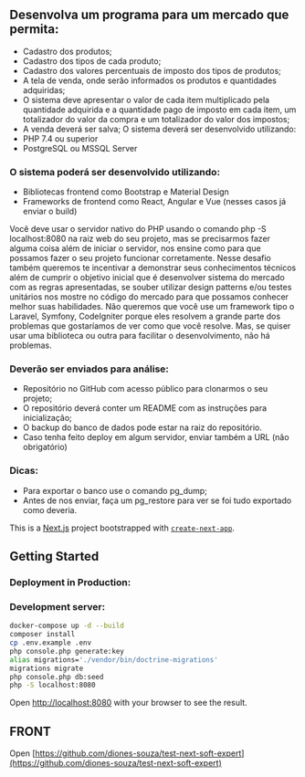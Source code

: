 ## Desenvolva um programa para um mercado que permita:

- Cadastro dos produtos;
- Cadastro dos tipos de cada produto;
- Cadastro dos valores percentuais de imposto dos tipos de produtos;
- A tela de venda, onde serão informados os produtos e quantidades adquiridas;
- O sistema deve apresentar o valor de cada item multiplicado pela quantidade adquirida e a quantidade pago de imposto em cada item, um totalizador do valor da compra e um totalizador do valor dos impostos;
- A venda deverá ser salva;
  O sistema deverá ser desenvolvido utilizando:
- PHP 7.4 ou superior
- PostgreSQL ou MSSQL Server

### O sistema poderá ser desenvolvido utilizando:

- Bibliotecas frontend como Bootstrap e Material Design
- Frameworks de frontend como React, Angular e Vue (nesses casos já enviar o build)

Você deve usar o servidor nativo do PHP usando o comando php -S localhost:8080 na raiz web do
seu projeto, mas se precisarmos fazer alguma coisa além de iniciar o servidor, nos ensine como para
que possamos fazer o seu projeto funcionar corretamente.
Nesse desafio também queremos te incentivar a demonstrar seus conhecimentos técnicos além de
cumprir o objetivo inicial que é desenvolver sistema do mercado com as regras apresentadas, se
souber utilizar design patterns e/ou testes unitários nos mostre no código do mercado para que
possamos conhecer melhor suas habilidades.
Não queremos que você use um framework tipo o Laravel, Symfony, CodeIgniter porque eles
resolvem a grande parte dos problemas que gostaríamos de ver como que você resolve. Mas, se
quiser usar uma biblioteca ou outra para facilitar o desenvolvimento, não há problemas.

### Deverão ser enviados para análise:

- Repositório no GitHub com acesso público para clonarmos o seu projeto;
- O repositório deverá conter um README com as instruções para inicialização;
- O backup do banco de dados pode estar na raiz do repositório.
- Caso tenha feito deploy em algum servidor, enviar também a URL (não obrigatório)

### Dicas:

- Para exportar o banco use o comando pg_dump;
- Antes de nos enviar, faça um pg_restore para ver se foi tudo exportado como deveria.

This is a [Next.js](https://nextjs.org/) project bootstrapped with [`create-next-app`](https://github.com/vercel/next.js/tree/canary/packages/create-next-app).

## Getting Started

### Deployment in Production:

### Development server:

```bash
docker-compose up -d --build
composer install
cp .env.example .env
php console.php generate:key
alias migrations='./vendor/bin/doctrine-migrations'
migrations migrate
php console.php db:seed
php -S localhost:8080
```

Open [http://localhost:8080](http://localhost:8080) with your browser to see the result.

## FRONT

Open [https://github.com/diones-souza/test-next-soft-expert](https://github.com/diones-souza/test-next-soft-expert)
